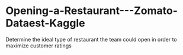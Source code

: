 # Opening-a-Restaurant---Zomato-Dataest-Kaggle
Determine the ideal type of restaurant the team could open in order to maximize customer ratings 
